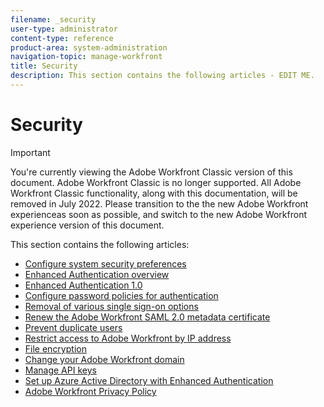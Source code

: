 ```yaml
---
filename: _security
user-type: administrator
content-type: reference
product-area: system-administration
navigation-topic: manage-workfront
title: Security
description: This section contains the following articles - EDIT ME.
---
```


# Security

>[!IMPORTANT]
>
>You're currently viewing the Adobe Workfront Classic version of this document. Adobe Workfront Classic is no longer supported. All Adobe Workfront Classic functionality, along with this documentation, will be removed in July 2022. Please transition to the the new Adobe Workfront experienceas soon as possible, and switch to the new Adobe Workfront experience version of this document.

This section contains the following articles:

* [Configure system security preferences](../../../administration-and-setup/manage-workfront/security/configure-security-preferences.md) 
* [Enhanced Authentication overview](../../../administration-and-setup/manage-workfront/security/get-started-enhanced-authentication.md) 
* [Enhanced Authentication 1.0](../../../administration-and-setup/manage-workfront/security/enhanced-authentication-1.0.md) 
* [Configure password policies for authentication](../../../administration-and-setup/manage-workfront/security/configure-password-policies-authentication.md) 
* [Removal of various single sign-on options](../../../administration-and-setup/manage-workfront/security/removal-various-sso-options.md) 
* [Renew the Adobe Workfront SAML 2.0 metadata certificate](../../../administration-and-setup/manage-workfront/security/renew-wf-saml-2-certificate.md) 
* [Prevent duplicate users](../../../administration-and-setup/manage-workfront/security/prevent-duplicate-users.md) 
* [Restrict access to Adobe Workfront by IP address](../../../administration-and-setup/manage-workfront/security/restrict-access-workfront-ip-address.md) 
* [File encryption](../../../administration-and-setup/manage-workfront/security/file-encryption.md) 
* [Change your Adobe Workfront domain](../../../administration-and-setup/manage-workfront/security/change-your-workfront-domain.md) 
* [Manage API keys](../../../administration-and-setup/manage-workfront/security/manage-api-keys.md) 
* [Set up Azure Active Directory with Enhanced Authentication](../../../administration-and-setup/manage-workfront/security/set-up-azure-active-directory-enhanced-authentication.md) 
* [Adobe Workfront Privacy Policy](../../../administration-and-setup/manage-workfront/security/workfront-privacy-policy.md)


